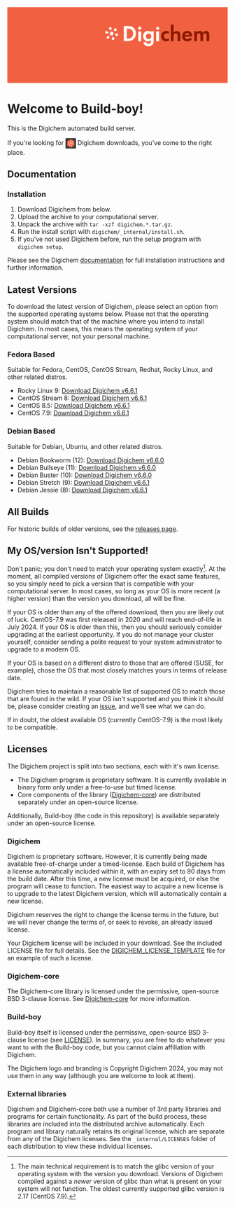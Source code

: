 <img src="Banner.png" alt="Banner" />

# Welcome to Build-boy!

This is the Digichem automated build server.

If you're looking for <img src="Logo.png" alt="Banner" height=24 valign=middle /> Digichem downloads, you've come to the right place.

## Documentation

### Installation

1. Download Digichem from below.
1. Upload the archive to your computational server.
1. Unpack the archive with `tar -xzf digichem.*.tar.gz`.
1. Run the install script with `digichem/_internal/install.sh`.
1. If you've not used Digichem before, run the setup program with `digichem setup`.

Please see the Digichem [documentation](https://doc.digi-chem.co.uk) for full installation instructions and further information.

## Latest Versions

To download the latest version of Digichem, please select an option from the supported operating systems below.
Please not that the operating system should match that of the machine where you intend to install Digichem.
In most cases, this means the operating system of your computational server, not your personal machine.

### Fedora Based

Suitable for Fedora, CentOS, CentOS Stream, Redhat, Rocky Linux, and other related distros.

- Rocky Linux 9: <!-- Rocky-Linux-9 --> [Download Digichem v6.6.1](https://github.com/Digichem-Project/build-boy/releases/download/6.6.1-Rocky-Linux-9/digichem.6.6.1.Rocky-Linux-9.tar.gz)
- CentOS Stream 8: <!-- CentOS-Stream-8 --> [Download Digichem v6.6.1](https://github.com/Digichem-Project/build-boy/releases/download/6.6.1-CentOS-Stream-8/digichem.6.6.1.CentOS-Stream-8.tar.gz)
- CentOS 8.5: <!-- CentOS-8.5 --> [Download Digichem v6.6.1](https://github.com/Digichem-Project/build-boy/releases/download/6.6.1-CentOS-8.5/digichem.6.6.1.CentOS-8.5.tar.gz)
- CentOS 7.9: <!-- CentOS-7.9 --> [Download Digichem v6.6.1](https://github.com/Digichem-Project/build-boy/releases/download/6.6.1-CentOS-7.9/digichem.6.6.1.CentOS-7.9.tar.gz)

### Debian Based

Suitable for Debian, Ubuntu, and other related distros.

- Debian Bookworm (12): <!-- Debian-Bookworm --> [Download Digichem v6.6.0](https://github.com/Digichem-Project/build-boy/releases/download/6.6.0-Debian-Bookworm/digichem.6.6.0.Debian-Bookworm.tar.gz)
- Debian Bullseye (11): <!-- Debian-Bullseye --> [Download Digichem v6.6.0](https://github.com/Digichem-Project/build-boy/releases/download/6.6.0-Debian-Bullseye/digichem.6.6.0.Debian-Bullseye.tar.gz)
- Debian Buster (10): <!-- Debian-Buster --> [Download Digichem v6.6.0](https://github.com/Digichem-Project/build-boy/releases/download/6.6.0-Debian-Buster/digichem.6.6.0.Debian-Buster.tar.gz)
- Debian Stretch (9): <!-- Debian-Stretch --> [Download Digichem v6.6.1](https://github.com/Digichem-Project/build-boy/releases/download/6.6.1-Debian-Stretch/digichem.6.6.1.Debian-Stretch.tar.gz)
- Debian Jessie (8): <!-- Debian-Jessie --> [Download Digichem v6.6.1](https://github.com/Digichem-Project/build-boy/releases/download/6.6.1-Debian-Jessie/digichem.6.6.1.Debian-Jessie.tar.gz)

## All Builds

For historic builds of older versions, see the [releases page](https://github.com/Digichem-Project/build-boy/releases).

## My OS/version Isn't Supported!

Don't panic; you don't need to match your operating system exactly[^1]. At the moment, all compiled
versions of Digichem offer the exact same features, so you simply need to pick a version that is compatible
with your computational server. In most cases, so long as your OS is more recent (a higher version) than
the version you download, all will be fine.

If your OS is older than any of the offered download, then you are likely out of luck. CentOS-7.9 was first
released in 2020 and will reach end-of-life in July 2024. If your OS is older than this, then you should
seriously consider upgrading at the earliest opportunity. If you do not manage your cluster yourself,
consider sending a polite request to your system administrator to upgrade to a modern OS.

If your OS is based on a different distro to those that are offered (SUSE, for example), chose the OS
that most closely matches yours in terms of release date.

Digichem tries to maintain a reasonable list of supported OS to match those that are found in the wild.
If your OS isn't supported and you think it should be, please consider creating an
[issue](https://github.com/Digichem-Project/build-boy/issues), and we'll see what we can do.

If in doubt, the oldest available OS (currently CentOS-7.9) is the most likely to be compatible.

[^1]: The main technical requirement is to match the glibc version of your operating system with the version you download.
Versions of Digichem compiled against a *newer* version of glibc than what is present on your system will not function.
The oldest currently supported glibc version is 2.17 (CentOS 7.9).

## Licenses

The Digichem project is split into two sections, each with it's own license.
 - The Digichem program is proprietary software. It is currently available in binary form only under a free-to-use but timed license. 
 - Core components of the library ([Digichem-core](https://github.com/Digichem-Project/digichem-core)) are distributed separately under an open-source license.

Additionally, Build-boy (the code in this repository) is available separately under an open-source license.

### Digichem

Digichem is proprietary software. However, it is currently being made available free-of-charge under a timed-license.
Each build of Digichem has a license automatically included within it, with an expiry set to
90 days from the build date. After this time, a new license must be acquired, or else the 
program will cease to function. The easiest way to acquire a new license is to upgrade to the
latest Digichem version, which will automatically contain a new license.

Digichem reserves the right to change the license terms in the future, but we will never change the terms of, or seek to revoke,
an already issued license.

Your Digichem license will be included in your download. See the included LICENSE file for full details.
See the [DIGICHEM_LICENSE_TEMPLATE](DIGICHEM_LICENSE_TEMPLATE.md) file for an example of such a license.

### Digichem-core

The Digichem-core library is licensed under the permissive, open-source BSD 3-clause license.
See [Digichem-core](https://github.com/Digichem-Project/digichem-core) for more information.

### Build-boy

Build-boy itself is licensed under the permissive, open-source BSD 3-clause license (see [LICENSE](LICENSE)).
In summary, you are free to do whatever you want to with the Build-boy code, but you cannot claim
affiliation with Digichem.

The Digichem logo and branding is Copyright Digichem 2024, you may not use them in any way (although you are welcome to look at them).

### External libraries

Digichem and Digichem-core both use a number of 3rd party libraries and programs for certain functionality.
As part of the build process, these libraries are included into the distributed archive automatically.
Each program and library naturally retains its original license, which are separate from any of the Digichem licenses.
See the `_internal/LICENSES` folder of each distribution to view these individual licenses.
